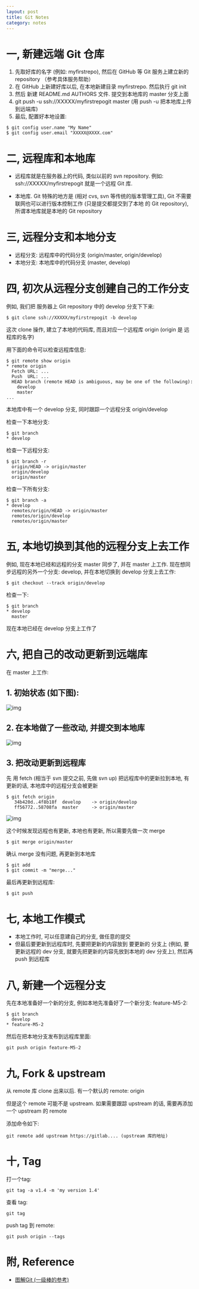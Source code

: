 ```yaml
---
layout: post
title: Git Notes
category: notes
---
```


# 一, 新建远端 Git 仓库

1. 先取好库的名字 (例如: myfirstrepo), 然后在 GitHub 等 Git 服务上建立新的 repository （参考具体服务帮助）
2. 在 GitHub 上新建好库以后, 在本地新建目录 myfirstrepo. 然后执行 git init
3. 然后 新建 README.md AUTHORS 文件. 提交到本地库的 master 分支上面
4. git push -u ssh://XXXXX/myfirstrepogit master (用 push -u 把本地库上传到远端库)
5. 最后, 配置好本地设置:

```
$ git config user.name "My Name"
$ git config user.email "XXXXX@XXXX.com"
```

# 二, 远程库和本地库

* 远程库就是在服务器上的代码, 类似以前的 svn repository. 例如: ssh://XXXXX/myfirstrepogit 就是一个远程 Git 库.

* 本地库. Git 特殊的地方是 (相对 cvs, svn 等传统的版本管理工具), Git 不需要联网也可以进行版本控制工作 (只是提交都提交到了本地 的 Git repository), 所谓本地库就是本地的 Git repository

# 三, 远程分支和本地分支

* 远程分支: 远程库中的代码分支 (origin/master, origin/develop)
* 本地分支: 本地库中的代码分支 (master, develop)

# 四, 初次从远程分支创建自己的工作分支

例如, 我们把 服务器上 Git repository 中的 develop 分支下下来:

```
$ git clone ssh://XXXXX/myfirstrepogit -b develop
```

这次 clone 操作, 建立了本地的代码库, 而且对应一个远程库 origin (origin 是 远程库的名字)

用下面的命令可以检查远程库信息:

```
$ git remote show origin
* remote origin
  Fetch URL: ...
  Push  URL: ...
  HEAD branch (remote HEAD is ambiguous, may be one of the following):
    develop
    master
...
```

本地库中有一个 develop 分支, 同时跟踪一个远程分支 origin/develop

检查一下本地分支:

```
$ git branch
* develop
```

检查一下远程分支:

```
$ git branch -r
  origin/HEAD -> origin/master
  origin/develop
  origin/master
```

检查一下所有分支:

```
$ git branch -a
* develop
  remotes/origin/HEAD -> origin/master
  remotes/origin/develop
  remotes/origin/master
```

# 五, 本地切换到其他的远程分支上去工作

例如, 现在本地已经和远程的分支 master 同步了, 并在 master 上工作. 现在想同步远程的另外一个分支: develop, 并在本地切换到 develop 分支上去工作:

```
$ git checkout --track origin/develop
```

检查一下:

```
$ git branch
* develop
  master
```

现在本地已经在 develop 分支上工作了

# 六, 把自己的改动更新到远端库

在 master 上工作:

## 1. 初始状态 (如下图):

![img](https://lh6.googleusercontent.com/-EhKc1ckeGGM/UbGLaESPgvI/AAAAAAAAABA/eFWePT_SkUk/w500-h483-no/2013.06.07.0001.png)

## 2. 在本地做了一些改动, 并提交到本地库

![img](https://lh3.googleusercontent.com/-H1XQ1WNpCmA/UbGQeoIt9bI/AAAAAAAAACM/lAmwMEwpO1M/w500-h363-no/2013.06.07.0002.png)

## 3. 把改动更新到远程库

先 用 fetch (相当于 svn 提交之前, 先做 svn up) 把远程库中的更新拉到本地, 有更新的话, 本地库中的远程分支会被更新

```
$ git fetch origin
   34b420d..4f8b18f  develop    -> origin/develop
   ff56772..58708fa  master     -> origin/master
```


![img](https://lh6.googleusercontent.com/-EhKc1ckeGGM/UbGLaESPgvI/AAAAAAAAABA/eFWePT_SkUk/w500-h483-no/2013.06.07.0001.png)


这个时候发现远程也有更新, 本地也有更新, 所以需要先做一次 merge

```
$ git merge origin/master
```

确认 merge 没有问题, 再更新到本地库

```
$ git add
$ git commit -m "merge..."
```

最后再更新到远程库:

```
$ git push
```

# 七, 本地工作模式

* 本地工作时, 可以任意建自己的分支, 做任意的提交
* 但最后要更新到远程库时, 先要把更新的内容放到 要更新的 分支上 (例如, 要更新远程的 dev 分支, 就要先把更新的内容先放到本地的 dev 分支上), 然后再 push 到远程库

# 八, 新建一个远程分支

先在本地准备好一个新的分支, 例如本地先准备好了一个新分支: feature-M5-2:

```
$ git branch
  develop
* feature-M5-2
```

然后在把本地分支发布到远程库里面:

```
git push origin feature-M5-2
```

# 九, Fork & upstream

从 remote 库 clone 出来以后. 有一个默认的 remote: origin

但是这个 remote 可能不是 upstream. 如果需要跟踪 upstream 的话, 需要再添加一个 upstream 的 remote

添加命令如下:

```
git remote add upstream https://gitlab.... (upstream 库的地址)
```

 # 十, Tag

打一个tag:

```
git tag -a v1.4 -m 'my version 1.4'
```

查看 tag:

```
git tag
```

push tag 到 remote:

```
git push origin --tags
```

 # 附, Reference

* [图解Git (一级棒的参考)](http://marklodato.github.io/visual-git-guide/index-zh-cn.html)